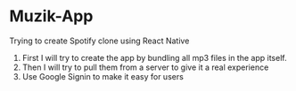 # Muzik-App
Trying to create Spotify clone using React Native
1. First I will try to create the app by bundling all mp3 files in the app itself.
2. Then I will try to pull them from a server to give it a real experience
3. Use Google Signin to make it easy for users
